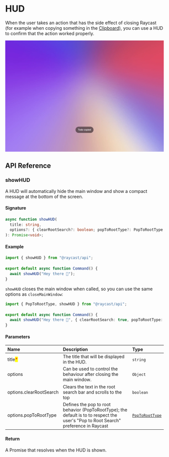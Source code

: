 # HUD

When the user takes an action that has the side effect of closing Raycast (for example when copying something in the [Clipboard](../clipboard.md)), you can use a HUD to confirm that the action worked properly.

![](../../.gitbook/assets/hud.webp)

## API Reference

### showHUD

A HUD will automatically hide the main window and show a compact message at the bottom of the screen.

#### Signature

```typescript
async function showHUD(
  title: string,
  options?: { clearRootSearch?: boolean; popToRootType?: PopToRootType }
): Promise<void>;
```

#### Example

```typescript
import { showHUD } from "@raycast/api";

export default async function Command() {
  await showHUD("Hey there 👋");
}
```

`showHUD` closes the main window when called, so you can use the same options as `closeMainWindow`:

```typescript
import { PopToRootType, showHUD } from "@raycast/api";

export default async function Command() {
  await showHUD("Hey there 👋", { clearRootSearch: true, popToRootType: PopToRootType.Immediate });
}
```

#### Parameters

| Name | Description | Type |
| :--- | :--- | :--- |
| title<mark style="color:red;">*</mark> | The title that will be displayed in the HUD. | <code>string</code> |
| options | Can be used to control the behaviour after closing the main window. | <code>Object</code> |
| options.clearRootSearch | Clears the text in the root search bar and scrolls to the top | <code>boolean</code> |
| options.popToRootType | Defines the pop to root behavior (PopToRootType); the default is to to respect the user's "Pop to Root Search" preference in Raycast | <code>[PopToRootType](../window-and-search-bar.md#poptoroottype)</code> |

#### Return

A Promise that resolves when the HUD is shown.
